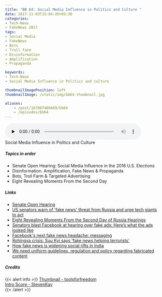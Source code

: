 ```yaml
---
title: "BB 64: Social Media Influence in Politics and Culture "
date: 2017-11-03T15:04:20+05:30
categories:
- Tech-News
- FakeNews 2017
tags:
- Social Media
- FakeNews
- Bots
- Troll farm
- Disinformation
- Amplification
- Propaganda

keywords:
- Tech-News
- Social Media Influence in Politics and culture

thumbnailImagePosition: left
thumbnailImage: /static/img/bb64-thumbnail.jpg

aliases:
    - /post/167087460469/bb64
    - /episodes/bb64
---
```

<audio controls="controls" controls style="width: 450px;" preload="none" id="audio_player"><source  src='http://bangalorebits.s3.amazonaws.com/2017/BB_EP64_2017-44.mp3' type="audio/mp3">  </audio>
<BR>
Social Media Influence in Politics and Culture
 <!--more-->

##### Topics in order
*   Senate Open Hearing: Social Media Influence in the 2016 U.S. Elections
*   Disinformation. Amplification, Fake News & Propaganda
*   Bots, Troll Farm & Targeted Advertising
*   Eight Revealing Moments From the Second Day

##### Links
*   [Senate Open Hearing]( https://www.youtube.com/watch?v=k5pH6XGYvkE)
*   [US senators warn of 'fake news' threat from Russia and urge tech giants to act](https://www.theguardian.com/technology/2017/nov/01/us-senators-russia-fake-news-threat-russia)
*   [Eight Revealing Moments From the Second Day of Russia Hearings](https://www.wired.com/story/six-revealing-moments-from-the-second-day-of-russia-hearings/)
*   [Senators blast Facebook at hearing over fake ads: Here’s what the ads looked like](http://www.mercurynews.com/2017/11/01/senators-blast-facebook-at-hearing-over-fake-ads-heres-what-the-ads-looked-like/)
*   [Facebook's next fake news headache: messaging](https://www.axios.com/fake-news-on-facebook-messenger-2498210127.html)
*   [Rohingya crisis: Suu Kyi says 'fake news helping terrorists'](http://www.bbc.com/news/world-asia-41170570)
*   [How fake news is widening social rifts in India](http://www.dw.com/en/how-fake-news-is-widening-social-rifts-in-india/a-40875997)
*   [We need uniform guidelines, regulation and policy regarding fabricated content](http://www.thehindu.com/opinion/op-ed/tackling-fake-news/article19963184.ece)

##### Credits

{{< alert info  >}}
  [Thumbnail - toolsforfreedom](http://freedom-articles.toolsforfreedom.com/fighting-fake-news-equals-censorship/) <BR>
  [Intro Score - StevenKay](https://plus.google.com/+StevenKay_Detachment)<BR>
{{< /alert >}}
